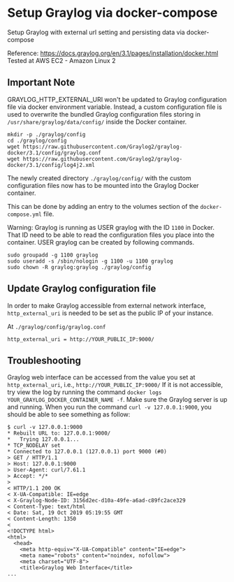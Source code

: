 # Setup Graylog via docker-compose
Setup Graylog with external url setting and persisting data via docker-compose

Reference: https://docs.graylog.org/en/3.1/pages/installation/docker.html
Tested at AWS EC2 - Amazon Linux 2


## Important Note
GRAYLOG_HTTP_EXTERNAL_URI won't be updated to Graylog configuration file via docker environment variable. Instead, a custom configuration file is used to overwrite the bundled Graylog configuration files storing in `/usr/share/graylog/data/config/` inside the Docker container.

```
mkdir -p ./graylog/config
cd ./graylog/config
wget https://raw.githubusercontent.com/Graylog2/graylog-docker/3.1/config/graylog.conf
wget https://raw.githubusercontent.com/Graylog2/graylog-docker/3.1/config/log4j2.xml
```

The newly created directory `./graylog/config/` with the custom configuration files now has to be mounted into the Graylog Docker container.

This can be done by adding an entry to the volumes section of the `docker-compose.yml` file.

Warning: Graylog is running as USER graylog with the ID `1100` in Docker. That ID need to be able to read the configuration files you place into the container. USER graylog can be created by following commands.

```
sudo groupadd -g 1100 graylog
sudo useradd -s /sbin/nologin -g 1100 -u 1100 graylog
sudo chown -R graylog:graylog ./graylog/config
```

## Update Graylog configuration file
In order to make Graylog accessible from external network interface, `http_external_uri` is needed to be set as the public IP of your instance.

At `./graylog/config/graylog.conf`
```
http_external_uri = http://YOUR_PUBLIC_IP:9000/
```

## Troubleshooting
Graylog web interface can be accessed from the value you set at `http_external_uri`, i.e., `http://YOUR_PUBLIC_IP:9000/` If it is not accessible, try view the log by running the command `docker logs YOUR_GRAYLOG_DOCKER_CONTAINER_NAME -f`. Make sure the Graylog server is up and running. When you run the command `curl -v 127.0.0.1:9000`, you should be able to see something as follow:

```
$ curl -v 127.0.0.1:9000
* Rebuilt URL to: 127.0.0.1:9000/
*   Trying 127.0.0.1...
* TCP_NODELAY set
* Connected to 127.0.0.1 (127.0.0.1) port 9000 (#0)
> GET / HTTP/1.1
> Host: 127.0.0.1:9000
> User-Agent: curl/7.61.1
> Accept: */*
>
< HTTP/1.1 200 OK
< X-UA-Compatible: IE=edge
< X-Graylog-Node-ID: 3156d2ec-d10a-49fe-a6ad-c89fc2ace329
< Content-Type: text/html
< Date: Sat, 19 Oct 2019 05:19:55 GMT
< Content-Length: 1350
<
<!DOCTYPE html>
<html>
  <head>
    <meta http-equiv="X-UA-Compatible" content="IE=edge">
    <meta name="robots" content="noindex, nofollow">
    <meta charset="UTF-8">
    <title>Graylog Web Interface</title>
...
```
